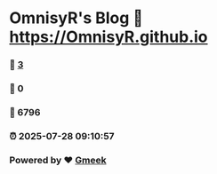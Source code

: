 # OmnisyR's Blog :link: https://OmnisyR.github.io 
### :page_facing_up: [3](https://OmnisyR.github.io/tag.html) 
### :speech_balloon: 0 
### :hibiscus: 6796 
### :alarm_clock: 2025-07-28 09:10:57 
### Powered by :heart: [Gmeek](https://github.com/Meekdai/Gmeek)

